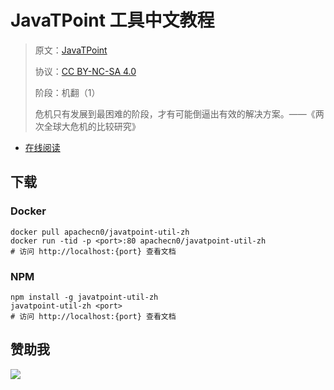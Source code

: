 # JavaTPoint 工具中文教程

> 原文：[JavaTPoint](https://www.javatpoint.com/)
> 
> 协议：[CC BY-NC-SA 4.0](http://creativecommons.org/licenses/by-nc-sa/4.0/)
> 
> 阶段：机翻（1）
> 
> 危机只有发展到最困难的阶段，才有可能倒逼出有效的解决方案。——《两次全球大危机的比较研究》

* [在线阅读](https://jtpu.flygon.net)
## 下载

### Docker

```
docker pull apachecn0/javatpoint-util-zh
docker run -tid -p <port>:80 apachecn0/javatpoint-util-zh
# 访问 http://localhost:{port} 查看文档
```

### NPM

```
npm install -g javatpoint-util-zh
javatpoint-util-zh <port>
# 访问 http://localhost:{port} 查看文档
```

## 赞助我

![](https://img-blog.csdnimg.cn/20200112005920729.png)
